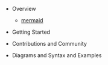 - Overview
  - [mermaid](README.md)
  <!-- - [overview](n00b-overview.md) -->
  <!-- - [Use-Cases and Integrations](integrations.md) -->
  <!-- - [FAQ](faq.md) -->

- Getting Started

  <!-- - [Getting started - easier](n00b-gettingStarted.md) -->
  <!-- - [Tutorials](Tutorials.md) -->
  <!-- - [API-Usage](usage.md) -->
  <!-- - [Configurations](Setup.md) -->
  <!-- - [Directives](8.6.0_docs.md) -->
  <!-- - [Theming](theming.md) -->
  <!-- - [mermaid CLI](mermaidCLI.md) -->
  <!-- - [Advanced usage](n00b-advanced.md) -->


- Contributions and Community

  <!-- - [Development and Contribution](development.md)
  - [Mermaid Versions](versionUpdates.md)
  - [Changelog](CHANGELOG.md) -->


- Diagrams and Syntax and Examples

  <!-- - [Diagram syntax intro](n00b-syntaxReference.md) -->
  <!-- - [Examples](examples.md)
  - [Flowchart](flowchart.md) -->
  <!-- - [Sequence diagram](sequenceDiagram.md)
  - [Class Diagram](classDiagram.md)
  - [State Diagram](stateDiagram.md)
  - [Entity Relationship Diagram](entityRelationshipDiagram.md)
  - [User Journey](user-journey.md)
  - [Gantt](gantt.md)
  - [Pie Chart](pie.md)
